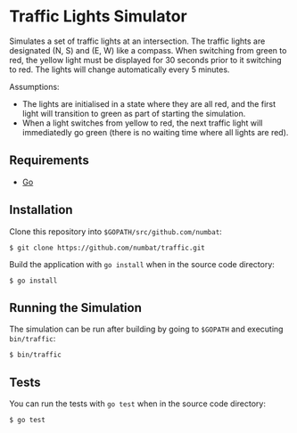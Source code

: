 # Traffic Lights Simulator

Simulates a set of traffic lights at an intersection. The traffic lights 
are designated (N, S) and (E, W) like a compass. When switching from 
green to red, the yellow light must be displayed for 30 seconds prior to 
it switching to red. The lights will change automatically every 5 minutes.

Assumptions:
- The lights are initialised in a state where they are all red, and the
  first light will transition to green as part of starting the simulation.
- When a light switches from yellow to red, the next traffic light will
  immediatedly go green (there is no waiting time where all lights are
  red).

## Requirements
- [Go](https://golang.org/dl/)

## Installation
Clone this repository into ``$GOPATH/src/github.com/numbat``:
```
$ git clone https://github.com/numbat/traffic.git
```
Build the application with ``go install`` when in the source code 
directory:
```
$ go install
```

## Running the Simulation
The simulation can be run after building by going to ``$GOPATH`` and 
executing ``bin/traffic``:
```
$ bin/traffic
```

## Tests
You can run the tests with ``go test`` when in the source code directory:
```
$ go test
```